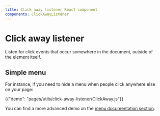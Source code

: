 ```yaml
---
title: Click away listener React component
components: ClickAwayListener
---
```


# Click away listener

<p class="description">Listen for click events that occur somewhere in the document, outside of the element itself.</p>

## Simple menu

For instance, if you need to hide a menu when people click anywhere else on your page:

{{"demo": "pages/utils/click-away-listener/ClickAway.js"}}

You can find a more advanced demo on the [menu documentation section](/demos/menus/#menulist-composition).
